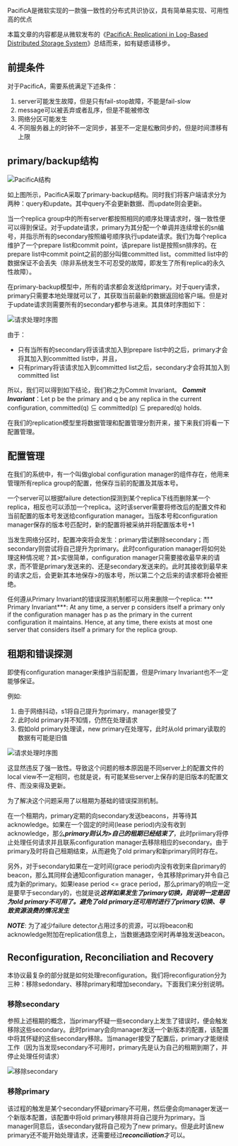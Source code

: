PacificA是微软实现的一款强一致性的分布式共识协议，具有简单易实现、可用性高的优点

本篇文章的内容都是从微软发布的《[PacificA: Replicationi in Log-Based Distributed Storage System](https://www.microsoft.com/en-us/research/wp-content/uploads/2008/02/tr-2008-25.pdf)》总结而来，如有疑惑请移步。

## 前提条件
对于PacificA，需要系统满足下述条件：
1. server可能发生故障，但是只有fail-stop故障，不能是fail-slow
2. message可以被丢弃或者乱序，但是不能被修改
3. 网络分区可能发生
4. 不同服务器上的时钟不一定同步，甚至不一定是松散同步的，但是时间漂移有上限

## primary/backup结构

![PacificA结构](../images/pacifica-primary-backup.png)

如上图所示，PacificA采取了primary-backup结构。同时我们将客户端请求分为两种：query和update。其中query不会更新数据、而update则会更新。

当一个replica group中的所有server都按照相同的顺序处理请求时，强一致性便可以得到保证。对于update请求，primary为其分配一个单调并连续增长的sn编号，并指示所有的secondary按照编号顺序执行update请求。我们为每个replica维护了一个prepare list和commit point，该prepare list是按照sn排序的。在prepare list中commit point之前的部分叫做committed list。committed list中的数据保证不会丢失（除非系统发生不可忍受的故障，即发生了所有replica的永久性故障）。

在primary-backup模型中，所有的请求都会发送给primary。对于query请求，primary只需要本地处理就可以了，其获取当前最新的数据返回给客户端。但是对于update请求则需要所有的secondary都参与进来。其具体时序图如下：

![请求处理时序图](../images/pecifica-request-process.png)

由于：
- 只有当所有的secondary将该请求加入到prepare list中的之后，primary才会将其加入到committed list中，并且，
- 只有primary将该请求加入到committed list之后，secondary才会将其加入到committed list

所以，我们可以得到如下结论，我们称之为Commit Invariant。
***Commit Invariant***：Let p be the primary and q be any replica in the current configuration, committed(q) ⊆ committed(p) ⊆ prepared(q) holds.

在我们的replication模型里将数据管理和配置管理分割开来，接下来我们将看一下配置管理。

## 配置管理
在我们的系统中，有一个叫做global configuration manager的组件存在，他用来管理所有replica group的配置，他保存当前的配置及其版本号。

一个server可以根据failure detection探测到某个replica下线而删除某一个replica，相反也可以添加一个replica。这时该server需要将修改后的配置文件和当前配置的版本号发送给configuration manager。当版本号和configuration manager保存的版本号匹配时，新的配置将被采纳并将配置版本号+1

当发生网络分区时，配置冲突将会发生：primary尝试删除secondary；而secondary则尝试将自己提升为primary。此时configuration manager将如何处理这种情况呢？其>实很简单，configuration manager只需要接收最早来的请求，而不管是primary发送来的、还是secondary发送来的。此时其接收到最早来的请求之后，会更新其本地保存>的版本号，所以第二个之后来的请求都将会被拒绝。

任何遵从Primary Invariant的错误探测机制都可以用来删除一个replica:
*** Primary Invariant***: At any time, a server p considers itself a primary only if the configuration manager has p as the primary in the current configuration it maintains. Hence, at any time, there exists at most one server that considers itself a primary for the replica group.

## 租期和错误探测
即使有configuration manager来维护当前配置，但是Primary Invariant也不一定能够保证。

例如:
1. 由于网络抖动，s1将自己提升为primary，manager接受了
2. 此时old primary并不知情，仍然在处理请求
3. 假如old primary处理读，new primary在处理写，此时从old primary读取的数据有可能是旧值

![请求处理时序图](../images/pacifica-volate-primary-invariant.png)

这显然违反了强一致性。导致这个问题的根本原因是不同server上的配置文件的local view不一定相同，也就是说，有可能某些server上保存的是旧版本的配置文件、而没来得及更新。

为了解决这个问题采用了以租期为基础的错误探测机制。

在一个租期内，primary定期的向secondary发送beacons，并等待其acknowledge。如果在一个固定的时间(lease period)内没有收到acknowledge，那么***primary则认为>自己的租期已经结束了***，此时priimary将停止处理任何请求并且联系configuration manager去移除相应的secondary。由于primary及时将自己租期结束，从而避免了old primary和新primary同时存在。

另外，对于secondary如果在一定时间(grace period)内没有收到来自primary的beacon，那么其同样会通知configuration manager，令其移除primary并令自己成为新的primary。如果lease period <= grace period，那么primary的响应一定是要早于secondary的，也就是说***这样如果发生了primary切换，则说明一定是因为old primary不可用了。避免了old primary还可用时进行了primary切换、导致资源浪费的情况发生***

***NOTE***: 为了减少failure detector占用过多的资源，可以将beacon和acknowledge附加在replication信息上，当数据通路空闲时再单独发送beacon。

## Reconfiguration, Reconciliation and Recovery
本协议最复杂的部分就是如何处理reconfiguration。我们将reconfiguration分为三种：移除sedondary、移除primary和增加secondary。下面我们来分别说明。

### 移除secondary
参照上述租期的概念，当primary怀疑一些secondary上发生了错误时，便会触发移除这些secondary。此时primary会向manager发送一个新版本的配置，该配置中将其怀疑的这些secondary移除。当manager接受了配置后，primary才能继续工作（因为当发现secondary不可用时，primary先是认为自己的租期到期了，并停止处理任何请求）

![移除secondary](../images/pacifica-remove-secondary.png)

### 移除primary
该过程的触发是某个secondary怀疑primary不可用，然后便会向manager发送一个新版本配置，该配置中将old primary移除并将自己提升为primary。当manager同意后，该secondary就将自己视为了new primary。但是此时该new primary还不能开始处理请求，还需要经过***reconciliation***才可以。

